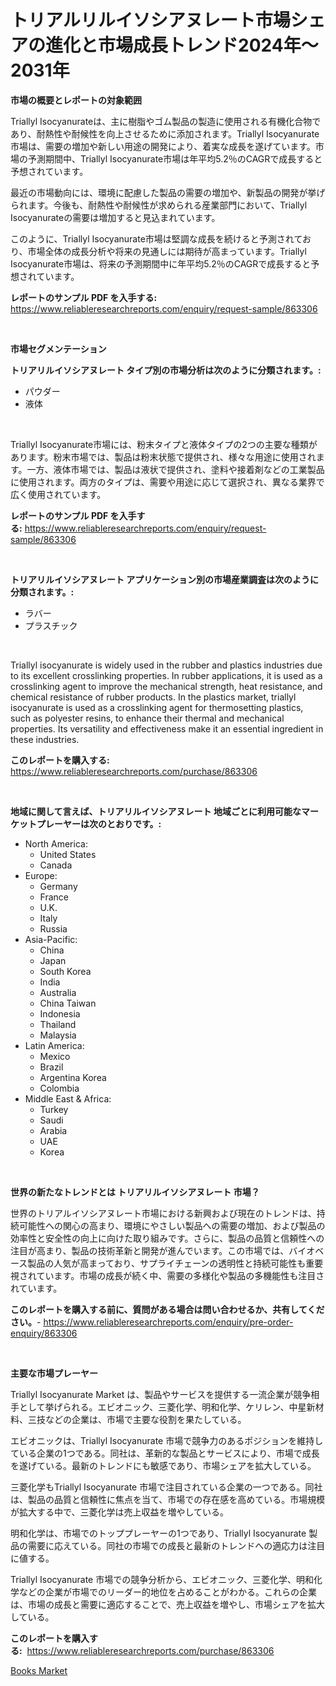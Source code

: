 <p><h1>トリアルリルイソシアヌレート市場シェアの進化と市場成長トレンド2024年〜2031年</h1></p><p><strong>市場の概要とレポートの対象範囲</strong></p>
<p><p>Triallyl Isocyanurateは、主に樹脂やゴム製品の製造に使用される有機化合物であり、耐熱性や耐候性を向上させるために添加されます。Triallyl Isocyanurate市場は、需要の増加や新しい用途の開発により、着実な成長を遂げています。市場の予測期間中、Triallyl Isocyanurate市場は年平均5.2％のCAGRで成長すると予想されています。</p><p>最近の市場動向には、環境に配慮した製品の需要の増加や、新製品の開発が挙げられます。今後も、耐熱性や耐候性が求められる産業部門において、Triallyl Isocyanurateの需要は増加すると見込まれています。</p><p>このように、Triallyl Isocyanurate市場は堅調な成長を続けると予測されており、市場全体の成長分析や将来の見通しには期待が高まっています。Triallyl Isocyanurate市場は、将来の予測期間中に年平均5.2％のCAGRで成長すると予想されています。</p></p>
<p><strong>レポートのサンプル PDF を入手する:</strong> <a href="https://www.reliableresearchreports.com/enquiry/request-sample/863306">https://www.reliableresearchreports.com/enquiry/request-sample/863306</a></p>
<p>&nbsp;</p>
<p><strong>市場セグメンテーション</strong></p>
<p><strong>トリアリルイソシアヌレート タイプ別の市場分析は次のように分類されます。:</strong></p>
<p><ul><li>パウダー</li><li>液体</li></ul></p>
<p>&nbsp;</p>
<p><p>Triallyl Isocyanurate市場には、粉末タイプと液体タイプの2つの主要な種類があります。粉末市場では、製品は粉末状態で提供され、様々な用途に使用されます。一方、液体市場では、製品は液状で提供され、塗料や接着剤などの工業製品に使用されます。両方のタイプは、需要や用途に応じて選択され、異なる業界で広く使用されています。</p></p>
<p><strong>レポートのサンプル PDF を入手する:</strong>&nbsp;<a href="https://www.reliableresearchreports.com/enquiry/request-sample/863306">https://www.reliableresearchreports.com/enquiry/request-sample/863306</a></p>
<p>&nbsp;</p>
<p><strong> トリアリルイソシアヌレート アプリケーション別の市場産業調査は次のように分類されます。:</strong></p>
<p><ul><li>ラバー</li><li>プラスチック</li></ul></p>
<p>&nbsp;</p>
<p><p>Triallyl isocyanurate is widely used in the rubber and plastics industries due to its excellent crosslinking properties. In rubber applications, it is used as a crosslinking agent to improve the mechanical strength, heat resistance, and chemical resistance of rubber products. In the plastics market, triallyl isocyanurate is used as a crosslinking agent for thermosetting plastics, such as polyester resins, to enhance their thermal and mechanical properties. Its versatility and effectiveness make it an essential ingredient in these industries.</p></p>
<p><strong>このレポートを購入する:</strong>&nbsp; <a href="https://www.reliableresearchreports.com/purchase/863306">https://www.reliableresearchreports.com/purchase/863306</a></p>
<p>&nbsp;</p>
<p><strong>地域に関して言えば、トリアリルイソシアヌレート 地域ごとに利用可能なマーケットプレーヤーは次のとおりです。:</strong></p>
<p><ul>
    <li>
        North America:
        <ul>
            <li>United States</li>
            <li>Canada</li>
        </ul>
    </li>
    <li>
        Europe:
        <ul>
            <li>Germany</li>
            <li>France</li>
            <li>U.K.</li>
            <li>Italy</li>
            <li>Russia</li>
        </ul>
    </li>
    <li>
        Asia-Pacific:
        <ul>
            <li>China</li>
            <li>Japan</li>
            <li>South Korea</li>
            <li>India</li>
            <li>Australia</li>
            <li>China Taiwan</li>
            <li>Indonesia</li>
            <li>Thailand</li>
            <li>Malaysia</li>
        </ul>
    </li>
    <li>
        Latin America:
        <ul>
            <li>Mexico</li>
            <li>Brazil</li>
            <li>Argentina Korea</li>
            <li>Colombia</li>
        </ul>
    </li>
    <li>
        Middle East & Africa:
        <ul>
            <li>Turkey</li>
            <li>Saudi</li>
            <li>Arabia</li>
            <li>UAE</li>
            <li>Korea</li>
        </ul>
    </li>
    </ul></p>
<p>&nbsp;</p>
<p><strong>世界の新たなトレンドとは トリアリルイソシアヌレート 市場？</strong></p>
<p><p>世界のトリアルイソシアヌレート市場における新興および現在のトレンドは、持続可能性への関心の高まり、環境にやさしい製品への需要の増加、および製品の効率性と安全性の向上に向けた取り組みです。さらに、製品の品質と信頼性への注目が高まり、製品の技術革新と開発が進んでいます。この市場では、バイオベース製品の人気が高まっており、サプライチェーンの透明性と持続可能性も重要視されています。市場の成長が続く中、需要の多様化や製品の多機能性も注目されています。</p></p>
<p><strong>このレポートを購入する前に、質問がある場合は問い合わせるか、共有してください。</strong>- <a href="https://www.reliableresearchreports.com/enquiry/pre-order-enquiry/863306">https://www.reliableresearchreports.com/enquiry/pre-order-enquiry/863306</a></p>
<p>&nbsp;</p>
<p><strong>主要な市場プレーヤー</strong></p>
<p><p>Triallyl Isocyanurate Market は、製品やサービスを提供する一流企業が競争相手として挙げられる。エビオニック、三菱化学、明和化学、ケリレン、中星新材料、三技などの企業は、市場で主要な役割を果たしている。 </p><p>エビオニックは、Triallyl Isocyanurate 市場で競争力のあるポジションを維持している企業の1つである。同社は、革新的な製品とサービスにより、市場で成長を遂げている。最新のトレンドにも敏感であり、市場シェアを拡大している。</p><p>三菱化学もTriallyl Isocyanurate 市場で注目されている企業の一つである。同社は、製品の品質と信頼性に焦点を当て、市場での存在感を高めている。市場規模が拡大する中で、三菱化学は売上収益を増やしている。</p><p>明和化学は、市場でのトッププレーヤーの1つであり、Triallyl Isocyanurate 製品の需要に応えている。同社の市場での成長と最新のトレンドへの適応力は注目に値する。</p><p>Triallyl Isocyanurate 市場での競争分析から、エビオニック、三菱化学、明和化学などの企業が市場でのリーダー的地位を占めることがわかる。これらの企業は、市場の成長と需要に適応することで、売上収益を増やし、市場シェアを拡大している。</p></p>
<p><strong>このレポートを購入する:</strong>&nbsp;&nbsp;<a href="https://www.reliableresearchreports.com/purchase/863306">https://www.reliableresearchreports.com/purchase/863306</a></p>
<p><p><a href="https://automatic-knee-4c7.notion.site/Insights-into-Books-Market-Size-Analysing-Market-Share-Trends-and-Growth-from-2024-to-2031-be9f5f91d5f14a09843c32638039f679">Books Market</a></p></p>